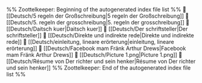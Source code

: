 %% Zoottelkeeper: Beginning of the autogenerated index file list  %%
📄 [[Deutsch/5 regeln der Großschreibung|5 regeln der Großschreibung]]
📄 [[Deutsch/5. regeln der grosschreibung|5. regeln der grosschreibung]]
📄 [[Deutsch/Daitsch kuer|Daitsch kuer]]
📄 [[Deutsch/Der schriftsteller|Der schriftsteller]]
📄 [[Deutsch/Direkte und indirekte rede|Direkte und indirekte rede]]
📄 [[Deutsch/einleitung, lineare erörterung|einleitung, lineare erörterung]]
📄 [[Deutsch/Facebook mam Fränk Arthur Drews|Facebook mam Fränk Arthur Drews]]
📄 [[Deutsch/Picture 1.png|Picture 1.png]]
📄 [[Deutsch/Résume von Der richter und sein henker|Résume von Der richter und sein henker]]
%% Zoottelkeeper: End of the autogenerated index file list  %%
